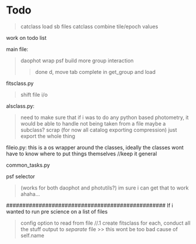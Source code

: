 # Todo

>catclass load sb files
>catclass combine tile/epoch values



work on todo list

main file:
> daophot wrap
> psf build
> more group interaction
>> done d, move
> tab complete in get_group and load

fitsclass.py
> shift file i/o

alsclass.py:
> need to make sure that if i was to do any python based photometry, it would be able to handle not being taken from a file
> maybe a subclass?
> scrap (for now all catalog exporting compression) just export the whole thing

fileio.py:
this is a os wrapper around the classes, ideally the classes wont have to know where to put things themselves //keep it general

common_tasks.py

psf selector 
> (works for both daophot and photutils?) im sure i can get that to work ahaha...






#################################################
If i wanted to run pre science on a list of files
> config option to read from file     //.1
> create fitsclass for each, conduct all the stuff
> output to *separate* file >> this wont be too bad cause of self.name

